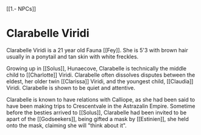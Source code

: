[[1.- NPCs]]
# Clarabelle Viridi
Clarabelle Viridi is a 21 year old Fauna [[Fey]]. She is 5'3 with brown hair usually in a ponytail and tan skin with white freckles.

Growing up in [[Solus]], Hunaecove, Clarabelle is technically the middle child to [[Charlotte]] Viridi. Clarabelle often dissolves disputes between the eldest, her older twin [[Clarissa]] Viridi, and the youngest child, [[Claudia]] Viridi. Clarabelle is shown to be quiet and attentive. 

Clarabelle is known to have relations with Calliope, as she had been said to have been making trips to Crescentvale in the Astrazalin Empire. Sometime before the besties arrived to [[Solus]], Clarabelle had been invited to be apart of the [[Godseekers]], being gifted a mask by [[Estinien]], she held onto the mask, claiming she will "think about it". 